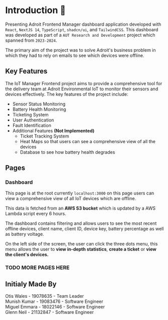 # Introduction 🎉

Presenting Adroit Frontend Manager dashboard application developed with `React`, `NextJS 14`, `TypeScript`, `shadcn/ui`, and `TailwindCSS`. This dashboard was developed as part of a `AUT Research and Development` project which spanned from `2023-2024`.

The primary aim of the project was to solve Adroit's business problem in which they had to rely on emails to see which devices were offline.

## Key Features

The IoT Manager Frontend project aims to provide a comprehensive tool for the delivery team at Adroit Environmental IoT to monitor their sensors and devices effectively. The key features of the project include:

- Sensor Status Monitoring
- Battery Health Monitoring
- Ticketing System
- User Authentication
- Fault Identification
- Additional Features **(Not Implemented)**
  - Ticket Tracking System
  - Heat Maps so that users can see a comprehensive view of all the devices
  - Database to see how battery health degrades

## Pages

### Dashboard

This page is at the root currently `localhost:3000` on this page users can view a comprehensive view of all IoT devices which are offline.

This data is fetched from an **AWS S3 bucket** which is updated by a AWS Lambda script every 6 hours.

The dashboard contains filtering and allows users to see the most recent offline devices, client name, client ID, device key, battery percentage as well as battery voltage.

On the left side of the screen, the user can click the three dots menu, this menu allows the user to **view in-depth statistics**, **create a ticket** or **view the client's devices.**

### TODO MORE PAGES HERE

## Initialy Made By

Otis Wales - 19078635 - Team Leader
<br>
Munish Kumar - 19083476 - Software Engineer
<br>
Miguel Emmara - 18022146 - Software Engineer
<br>
Glenn Neil - 21132847 - Software Engineer
